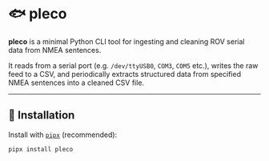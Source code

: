 # 🐟 pleco

**pleco** is a minimal Python CLI tool for ingesting and cleaning ROV serial data from NMEA sentences.

It reads from a serial port (e.g. `/dev/ttyUSB0`, `COM3`, `COM5` etc.), writes the raw feed to a CSV, and periodically extracts structured data from specified NMEA sentences into a cleaned CSV file.

---

## 🚀 Installation


Install with [`pipx`](https://pipx.pypa.io/) (recommended):

```bash
pipx install pleco
